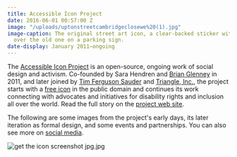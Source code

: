 ```yaml
---
title: Accessible Icon Project
date: 2016-06-01 00:57:00 Z
image: "/uploads/uptonstreetcambridgeclosewe%20(1).jpg"
image-caption: The original street art icon, a clear-backed sticker with a new icon
  over the old one on a parking sign.
date-display: January 2011–ongoing
---
```


The [Accessible Icon Project](http://accessibleicon.org/) is an open-source, ongoing work of social design and activism. Co-founded by Sara Hendren and [Brian Glenney](http://www.brianglenney.com/) in 2011, and later joined by [Tim Ferguson Sauder](http://www.asmallpercent.com/) and [Triangle, Inc.](http://triangle-inc.org/), the project starts with a [free icon](http://accessibleicon.org/#use) in the public domain and continues its work connecting with advocates and initiatives for disability rights and inclusion all over the world. Read the full story on the [project web site](http://accessibleicon.org/). 

The following are some images from the project's early days, its later iteration as formal design, and some events and partnerships. You can also see more on [social media](https://www.facebook.com/accessibleicon).

![get the icon screenshot jpg.jpg](/uploads/get%2520the%2520icon%2520screenshot%2520jpg.jpg)

